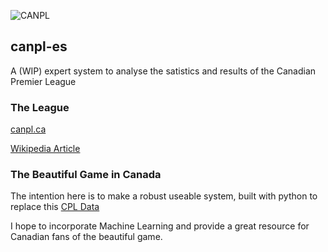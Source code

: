 ![CANPL](https://upload.wikimedia.org/wikipedia/en/thumb/4/45/Canadian_Premier_League_logo.svg/1200px-Canadian_Premier_League_logo.svg.png) <!-- .element height="50%" width="50%" -->

## canpl-es
A (WIP) expert system to analyse the satistics and results of the Canadian Premier League

### The League
[canpl.ca](https://canpl.ca/)

[Wikipedia Article](https://en.wikipedia.org/wiki/Canadian_Premier_League)

### The Beautiful Game in Canada
The intention here is to make a robust useable system, built with python to replace this [CPL Data](https://docs.google.com/spreadsheets/d/1B2ZqJczaT9k8b9ik3MUnKWIDggo_oX5M1O5lkf9d0bw/edit#gid=780793363)

I hope to incorporate Machine Learning and provide a great resource for Canadian fans of the beautiful game.
